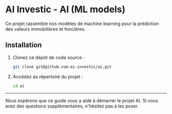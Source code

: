 # AI Investic - AI (ML models)

Ce projet rassemble nos modèles de machine learning pour la prédiction des valeurs immobilières et foncières.

## Installation

1. Clonez ce dépôt de code source :
   ```bash
   git clone git@github.com:ai-investic/ai.git
   ```

2. Accédez au répertoire du projet :
   ```bash
   cd ai
   ```

---

Nous espérons que ce guide vous a aidé à démarrer le projet AI.
Si vous avez des questions supplémentaires, n'hésitez pas à les poser.
